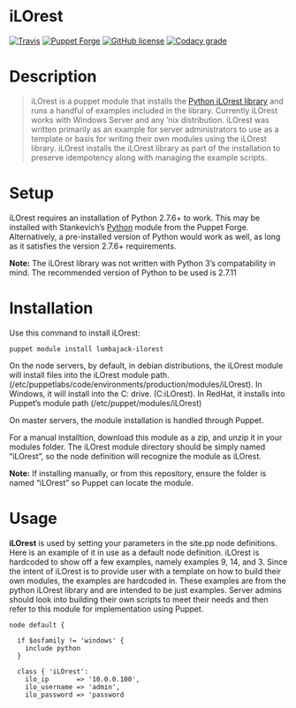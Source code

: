 iLOrest 
======

[![Travis](https://img.shields.io/travis/rust-lang/rust.svg?maxAge=2592000)](https://travis-ci.org/HewlettPackard/puppet-ilorest-module)
[![Puppet Forge](https://img.shields.io/puppetforge/v/vStone/percona.svg?maxAge=2592000)](https://forge.puppet.com/lumbajack/ilorest)
[![GitHub license](https://img.shields.io/badge/license-Apache%202-blue.svg)](https://raw.githubusercontent.com/HewlettPackard/puppet-ilorest-module/master/LICENSE)
[![Codacy grade](https://img.shields.io/codacy/grade/e27821fb6289410b8f58338c7e0bc686.svg?maxAge=2592000)](https://www.codacy.com/app/rexysmydog/puppet-ilorest-module)


Description
===========

> iLOrest is a puppet module that installs the [Python iLOrest library] and runs a handful of examples included in the library. Currently iLOrest works with Windows Server and any ’nix distribution. iLOrest was written primarily as an example for server administrators to use as a template or basis for writing their own modules using the iLOrest library. iLOrest installs the iLOrest library as part of the installation to preserve idempotency along with managing the example scripts.

Setup
=====

iLOrest requires an installation of Python 2.7.6+ to work. This may be installed with Stankevich’s [Python] module from the Puppet Forge. Alternatively, a pre-installed version of Python would work as well, as long as it satisfies the version 2.7.6+ requirements.

**Note:** The iLOrest library was not written with Python 3’s compatability in mind. The recommended version of Python to be used is 2.7.11

Installation
============

Use this command to install iLOrest:

``` sourceCode
puppet module install lumbajack-ilorest
```

On the node servers, by default, in debian distributions, the iLOrest module will install files into the iLOrest module path. (/etc/puppetlabs/code/environments/production/modules/iLOrest). In Windows, it will install into the C: drive. (C:iLOrest). In RedHat, it installs into Puppet’s module path (/etc/puppet/modules/iLOrest)

On master servers, the module installation is handled through Puppet.

For a manual installtion, download this module as a zip, and unzip it in your modules folder. The iLOrest module directory should be simply named “iLOrest”, so the node definition will recognize the module as iLOrest.

**Note:** If installing manually, or from this repository, ensure the folder is named “iLOrest” so Puppet can locate the module.

Usage
=====

**iLOrest** is used by setting your parameters in the site.pp node definitions. Here is an example of it in use as a default node definition. iLOrest is hardcoded to show off a few examples, namely examples 9, 14, and 3. Since the intent of iLOrest is to provide user with a template on how to build their own modules, the examples are hardcoded in. These examples are from the python iLOrest library and are intended to be just examples. Server admins should look into building their own scripts to meet their needs and then refer to this module for implementation using Puppet.

``` sourceCode
node default {

  if $osfamily != 'windows' {
    include python
  }

  class { 'iLOrest':
    ilo_ip       => '10.0.0.100',
    ilo_username => 'admin',
    ilo_password => 'password
```

  [Python iLOrest library]: https://github.com/HewlettPackard/python-iLOrest-library
  [Python]: https://forge.puppet.com/stankevich/python
